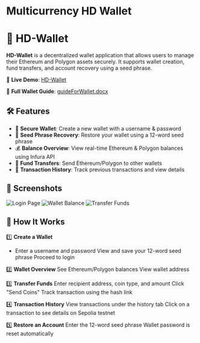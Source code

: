# Multicurrency HD Wallet
# 🚀 HD-Wallet

**HD-Wallet** is a decentralized wallet application that allows users to manage their Ethereum and Polygon assets securely. It supports wallet creation, fund transfers, and account recovery using a seed phrase.

🔗 **Live Demo**: [HD-Wallet](https://suhelkh0.github.io/Multicurrency-HD-Wallet/
)  

📖 **Full Wallet Guide**: [guideForWallet.docx](https://suhelkh0.github.io/Multicurrency-HD-Wallet/guideForWallet.docx)

## 🛠️ Features
- 🔐 **Secure Wallet**: Create a new wallet with a username & password
- 💾 **Seed Phrase Recovery**: Restore your wallet using a 12-word seed phrase
- 💰 **Balance Overview**: View real-time Ethereum & Polygon balances using Infura API
- 🔄 **Fund Transfers**: Send Ethereum/Polygon to other wallets
- 📜 **Transaction History**: Track previous transactions and view details

## 📸 Screenshots
![Login Page](docs/login.png)
![Wallet Balance](docs/balance.png)
![Transfer Funds](docs/transfer.png)

## 📜 How It Works
1️⃣ **Create a Wallet**
- Enter a username and password
View and save your 12-word seed phrase
Proceed to login

2️⃣ **Wallet Overview**
See Ethereum/Polygon balances
View wallet address

3️⃣ **Transfer Funds**
Enter recipient address, coin type, and amount
Click "Send Coins"
Track transaction using the hash link

4️⃣ **Transaction History**
View transactions under the history tab
Click on a transaction to see details on Sepolia testnet

5️⃣ **Restore an Account**
Enter the 12-word seed phrase
Wallet password is reset automatically
